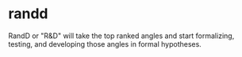 # randd
RandD or "R&amp;D" will take the top ranked angles and start formalizing, testing, and developing those angles in formal hypotheses.
